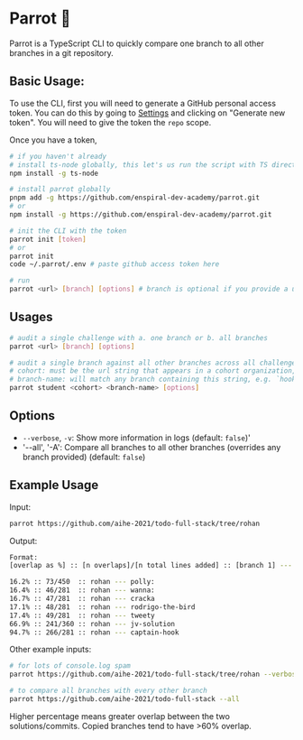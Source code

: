 # Parrot 🦜

Parrot is a TypeScript CLI to quickly compare one branch to all other branches in a git repository.

## Basic Usage:

To use the CLI, first you will need to generate a GitHub personal access token. You can do this by going to [Settings]('https://github.com/settings/tokens') and clicking on "Generate new token". You will need to give the token the `repo` scope.

Once you have a token,

```sh
# if you haven't already
# install ts-node globally, this let's us run the script with TS directly
npm install -g ts-node

# install parrot globally
pnpm add -g https://github.com/enspiral-dev-academy/parrot.git
# or
npm install -g https://github.com/enspiral-dev-academy/parrot.git

# init the CLI with the token
parrot init [token]
# or
parrot init
code ~/.parrot/.env # paste github access token here

# run
parrot <url> [branch] [options] # branch is optional if you provide a url with a branch in it
```

## Usages

```sh
# audit a single challenge with a. one branch or b. all branches
parrot <url> [branch] [options]

# audit a single branch against all other branches across all challenge repositories in a cohort
# cohort: must be the url string that appears in a cohort organization, e.g. `aihe-popoto-2022`
# branch-name: will match any branch containing this string, e.g. `hook` will match `hook` and `hook-captain`
parrot student <cohort> <branch-name> [options]
```

## Options

- `--verbose`, `-v`: Show more information in logs (default: `false`)'
- '--all', '-A': Compare all branches to all other branches (overrides any branch provided) (default: `false`)

## Example Usage

Input:
```sh
parrot https://github.com/aihe-2021/todo-full-stack/tree/rohan
```

Output:
```sh
Format:
[overlap as %] :: [n overlaps]/[n total lines added] :: [branch 1] --- [branch 2]

16.2% :: 73/450  :: rohan --- polly:
16.4% :: 46/281  :: rohan --- wanna:
16.7% :: 47/281  :: rohan --- cracka
17.1% :: 48/281  :: rohan --- rodrigo-the-bird
17.4% :: 49/281  :: rohan --- tweety
66.9% :: 241/360 :: rohan --- jv-solution
94.7% :: 266/281 :: rohan --- captain-hook
```

Other example inputs:
```sh
# for lots of console.log spam
parrot https://github.com/aihe-2021/todo-full-stack/tree/rohan --verbose

# to compare all branches with every other branch
parrot https://github.com/aihe-2021/todo-full-stack --all
```

Higher percentage means greater overlap between the two solutions/commits. Copied branches tend to have >60% overlap.
